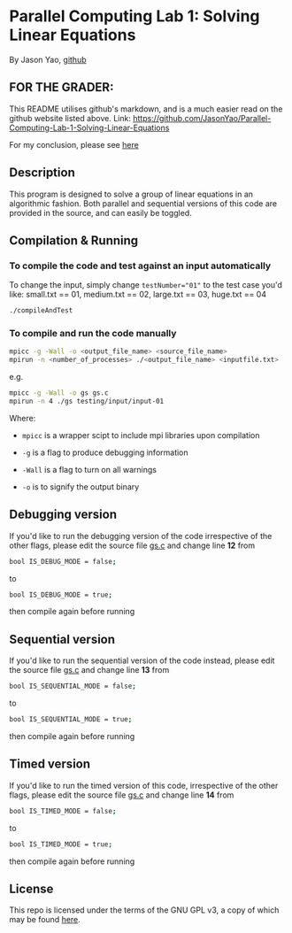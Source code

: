 # Parallel Computing Lab 1: Solving Linear Equations
By Jason Yao, [github](https://github.com/JasonYao/Parallel-Computing-Lab-1-Solving-Linear-Equations)

## FOR THE GRADER: 
This README utilises github's markdown, and is a much easier read on the github website listed above.
Link: https://github.com/JasonYao/Parallel-Computing-Lab-1-Solving-Linear-Equations

For my conclusion, please see [here](CONCLUSION.md)

## Description
This program is designed to solve a group of linear equations in an algorithmic fashion. 
Both parallel and sequential versions of this code are provided in the source, and can easily be toggled.

## Compilation & Running
### To compile the code and test against an input automatically
To change the input, simply change `testNumber="01"` to the test case you'd like: small.txt == 01, medium.txt == 02, large.txt == 03, huge.txt == 04
```sh
./compileAndTest
```

### To compile and run the code manually
```sh
mpicc -g -Wall -o <output_file_name> <source_file_name>
mpirun -n <number_of_processes> ./<output_file_name> <inputfile.txt>
```

e.g.
```sh
mpicc -g -Wall -o gs gs.c
mpirun -n 4 ./gs testing/input/input-01
```

Where:
- `mpicc` is a wrapper scipt to include mpi libraries upon compilation

- `-g` is a flag to produce debugging information

- `-Wall` is a flag to turn on all warnings

- `-o` is to signify the output binary

## Debugging version
If you'd like to run the debugging version of the code irrespective of the other flags, please edit the source file [gs.c](gs.c) and change line **12** from

```sh
bool IS_DEBUG_MODE = false;
```
to
```sh
bool IS_DEBUG_MODE = true;
```
then compile again before running

## Sequential version
If you'd like to run the sequential version of the code instead, please edit the source file [gs.c](gs.c) and change line **13** from

```sh
bool IS_SEQUENTIAL_MODE = false;
```
to
```sh
bool IS_SEQUENTIAL_MODE = true;
```
then compile again before running

## Timed version
If you'd like to run the timed version of this code, irrespective of the other flags, please edit the source file [gs.c](gs.c) and change line **14** from

```sh
bool IS_TIMED_MODE = false;
```
to
```sh
bool IS_TIMED_MODE = true;
```
then compile again before running

## License
This repo is licensed under the terms of the GNU GPL v3, a copy of which may be found [here](LICENSE).
